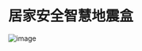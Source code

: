 # 居家安全智慧地震盒
![image](https://user-images.githubusercontent.com/48956859/171380978-a250ed91-1148-4f13-a304-a7404824cb22.png)
